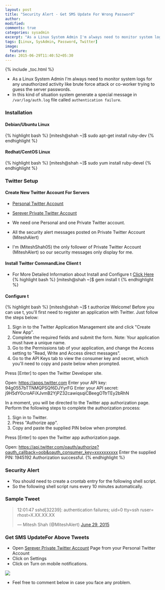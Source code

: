 ```yaml
---
layout: post
title: "Security Alert - Get SMS Update For Wrong Password"
author:
modified:
comments: true
categories: sysadmin
excerpt: "As a Linux System Admin I'm always need to monitor system logs for any unauthorized activity like brute force attack or co-worker trying to guess the server passwords."
tags: [Linux, SysAdmin, Password, Twitter]
image:
  feature:
date: 2015-06-29T11:40:52+05:30
---
```


{% include _toc.html %}

* As a Linux System Admin I'm always need to monitor system logs for any unauthorized activity like brute force attack or co-worker trying to guess the server passwords.
* In this kind of situation system generate a special message in `/var/log/auth.log` file called `authentication failure`.


### Installation

#### Debian/Ubuntu Linux
{% highlight bash %}
[mitesh@shah ~]$ sudo apt-get install ruby-dev
{% endhighlight %}

#### Redhat/CentOS Linux
{% highlight bash %}
[mitesh@shah ~]$ sudo yum install ruby-devel
{% endhighlight %}

### Twitter Setup

#### Create New Twitter Account For Servers

* <a href="https://twitter.com/MiteshShah05">Personal Twitter Account</a>
* <a href="https://twitter.com/MiteshAlert">Serever Private Twitter Account</a>

* We need one Personal and one Private Twitter account.
* All the security alert messages posted on Private Twitter Account (MiteshAlert)
* I'm (MiteshShah05) the only follower of Private Twitter Account (MiteshAlert) so our security messages only display for me.

#### Install Twitter CommandLine Client t

* For More Detailed Information about Install and Configure t <a href="http://sferik.github.io/t/"> Click Here </a>
{% highlight bash %}
[mitesh@shah ~]$ gem install t
{% endhighlight %}

#### Configure t
{% highlight bash %}
[mitesh@shah ~]$ t authorize
Welcome! Before you can use t, you'll first need to register an
application with Twitter. Just follow the steps below:
  1. Sign in to the Twitter Application Management site and click
     "Create New App".
  2. Complete the required fields and submit the form.
     Note: Your application must have a unique name.
  3. Go to the Permissions tab of your application, and change the
     Access setting to "Read, Write and Access direct messages".
  4. Go to the API Keys tab to view the consumer key and secret,
     which you'll need to copy and paste below when prompted.

Press [Enter] to open the Twitter Developer site.

Open: https://apps.twitter.com
Enter your API key: 94g0557bTTNMQPSQf6DJYyrFG
Enter your API secret: j9H5dY0croAFiXJvmB2YjPZ32cawiqsqiCBeegOTtrTEy2bRhN

In a moment, you will be directed to the Twitter app authorization page.
Perform the following steps to complete the authorization process:
  1. Sign in to Twitter.
  2. Press "Authorize app".
  3. Copy and paste the supplied PIN below when prompted.

Press [Enter] to open the Twitter app authorization page.

Open: https://api.twitter.com/oauth/authorize?oauth_callback=oob&oauth_consumer_key=xxxxxxxxxx
Enter the supplied PIN: 1945192
Authorization successful.
{% endhighlight %}

### Security Alert

* You should need to create a crontab entry for the following shell script.
* So the following shell script runs every 10 minutes automatically.

<script src="https://gist.github.com/MiteshShah/3535ec562379c3c9d277.js"></script>

### Sample Tweet
<blockquote class="twitter-tweet" lang="en"><p lang="en" dir="ltr">12:01:47 sshd[32239]: authentication failures; uid=0 tty=ssh ruser= rhost=X.XX.XX.XX</p>&mdash; Mitesh Shah (@MiteshAlert) <a href="https://twitter.com/MiteshAlert/status/615408754926858240">June 29, 2015</a></blockquote>
<script async src="//platform.twitter.com/widgets.js" charset="utf-8"></script>

### Get SMS UpdateFor Above Tweets

* Open <a href="https://twitter.com/MiteshAlert">Serever Private Twitter Account</a> Page from your Personal Twitter Account
* Click on Settings <i class="fa fa-cog"></i>
* Click on Turn on mobile notifications.

<img src="https://cloud.githubusercontent.com/assets/1223371/8515662/02129d2e-23c5-11e5-8e84-45eb20a9ced2.png">

* Feel free to comment below in case you face any problem.
